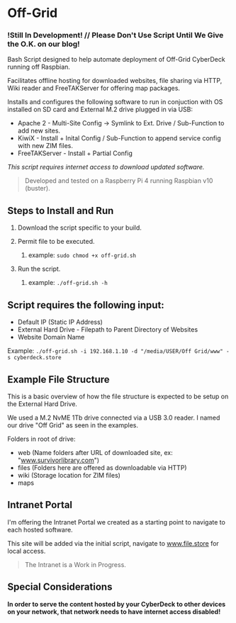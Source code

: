 # Off-Grid
### !Still In Development! // Please Don't Use Script Until We Give the O.K. on our blog!
Bash Script designed to help automate deployment of Off-Grid CyberDeck running off Raspbian.

Facilitates offline hosting for downloaded websites, file sharing via HTTP, Wiki reader and FreeTAKServer for offering map packages.

Installs and configures the following software to run in conjuction with OS installed on SD card and External M.2 drive plugged in via USB:
* Apache 2 - Multi-Site Config -> Symlink to Ext. Drive / Sub-Function to add new sites.
* KiwiX - Install + Inital Config / Sub-Function to append service config with new ZIM files.
* FreeTAKServer - Install + Partial Config

*This script requires internet access to download updated software.*

>Developed and tested on a Raspberry Pi 4 running Raspbian v10 (buster).

## Steps to Install and Run

1. Download the script specific to your build.

1. Permit file to be executed.

   1. example: ```sudo chmod +x off-grid.sh```

1. Run the script.

   1. example: ```./off-grid.sh -h```

## Script requires the following input:
* Default IP (Static IP Address)
* External Hard Drive - Filepath to Parent Directory of Websites
* Website Domain Name

Example: ```./off-grid.sh -i 192.168.1.10 -d "/media/USER/Off Grid/www" -s cyberdeck.store```

## Example File Structure
This is a basic overview of how the file structure is expected to be setup on the External Hard Drive.

We used a M.2 NvME 1Tb drive connected via a USB 3.0 reader. I named our drive "Off Grid" as seen in the examples.

Folders in root of drive:
* web (Name folders after URL of downloaded site, ex: "www.survivorlibrary.com")
* files (Folders here are offered as downloadable via HTTP)
* wiki (Storage location for ZIM files)
* maps

## Intranet Portal
I'm offering the Intranet Portal we created as a starting point to navigate to each hosted software.

This site will be added via the initial script, navigate to www.file.store for local access.

> The Intranet is a Work in Progress.

## Special Considerations

__In order to serve the content hosted by your CyberDeck to other devices on your network, that network needs to have internet access disabled!__
